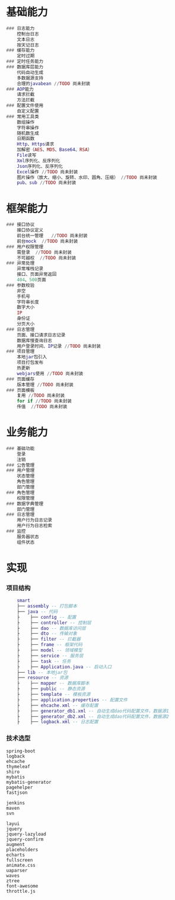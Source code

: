 # 基础能力
``` lua
### 日志能力
    控制台日志
    文本日志
    按天记日志
### 缓存能力
    定时过期
### 定时任务能力
### 数据库层能力
    代码自动生成
    多数据源支持
    合理的javabean //TODO 尚未封装
### AOP能力
    请求拦截 
    方法拦截 
### 配置文件使用
    自定义配置
### 常用工具类
    数组操作 
    字符串操作 
    随机数生成 
    日期函数
    Http、Https请求
    加解密（AES、MD5、Base64、RSA） 
    File读写
    Xml序列化、反序列化
    Json序列化、反序列化
    Excel操作 //TODO 尚未封装
    图片操作（放大、缩小、旋转、水印、圆角、压缩） //TODO 尚未封装
    pub、sub //TODO 尚未封装
```

# 框架能力
``` lua
### 接口协议
    接口协议定义
    前台统一管理   //TODO 尚未封装
    前台mock  //TODO 尚未封装
### 用户权限管理
    需登录  //TODO 尚未封装
    不可越权  //TODO 尚未封装
### 异常处理
    异常堆栈记录
    接口、页面异常返回
    404、500页面
### 参数校验
    非空
    手机号
    字符串长度
    数字大小
    IP
    身份证
    分页大小
### 日志管理
    页面、接口请求日志记录
    数据库慢查询日志
    用户登录时间、IP记录 //TODO 尚未封装
### 项目管理
    本地jar包引入
    项目打包发布
    热更新
    webjars使用 //TODO 尚未封装
### 页面缓存
    版本管理 //TODO 尚未封装
### 页面模板
    复用 //TODO 尚未封装
    for if //TODO 尚未封装
    传值  //TODO 尚未封装
```

# 业务能力
``` lua
### 基础功能
    登录
    注销
### 公告管理
### 用户管理
    状态管理
    角色管理
    部门管理
### 角色管理
    权限管理
### 数据字典管理
    部门管理
### 日志管理
    用户行为日志记录
    用户行为日志检索
### 监控
    服务器状态
    组件状态
```
    
# 实现
### 项目结构
``` lua
    smart
    ├── assembly -- 打包脚本
    ├── java -- 代码
    ├    ├── config -- 配置
    ├    ├── controller -- 控制层
    ├    ├── dao -- 数据库访问层
    ├    ├── dto -- 传输对象
    ├    ├── filter -- 拦截器
    ├    ├── frame -- 框架代码
    ├    ├── model -- 领域模型
    ├    ├── service -- 服务层
    ├    ├── task -- 任务
    ├    ├── Application.java -- 启动入口
    ├── lib -- 本地jar包
    ├── resource -- 资源
    ├    ├── mapper -- 数据库脚本
    ├    ├── public -- 静态资源
    ├    ├── template -- 模板资源
    ├    ├── application.properties -- 配置文件
    ├    ├── ehcache.xml -- 缓存配置
    ├    ├── generator_db1.xml -- 自动生成dao代码配置文件，数据源1
    ├    ├── generator_db2.xml -- 自动生成dao代码配置文件，数据源2
    ├    ├── logback.xml -- 日志配置

```
### 技术选型
    spring-boot
    logback
    ehcache
    thymeleaf
    shiro
    mybatis
    mybatis-generator
    pagehelper
    fastjson
    
    jenkins
    maven
    svn

    layui
    jquery
    jquery-lazyload
    jquery-confirm
    augment
    placeholders
    echarts
    fullscreen
    animate.css
    uaparser 
    waves
    ztree
    font-awesome
    throttle.js